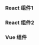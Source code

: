 <!-- ---
author: "DapanDocs"
contributors: ["ixahmedxi"]
--- -->

### React 组件1

<div ref="button1" />

### React 组件2
<div ref="button2" />

### Vue 组件
<VueClickButton />

<script setup>
import { ref } from 'vue'
import renderReact from '@components/react/renderReact'
import ClickButton from '@components/react/ClickButton'
import VueClickButton from '@components/vue/ClickButton/index.vue'

const button1 = ref(null)
const button2 = ref(null)
renderReact(ClickButton, button1)
renderReact(ClickButton, button2)
</script>
